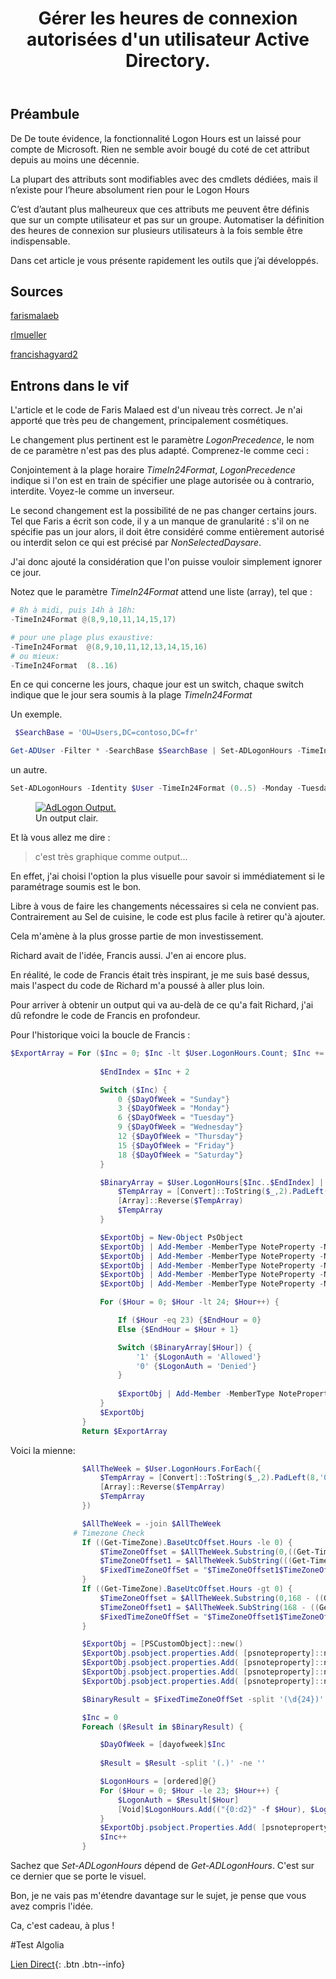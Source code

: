 ﻿---
title: "Gérer les heures de connexion autorisées d'un utilisateur Active Directory."
excerpt: "La plupart des propriétés des objets Active Directory sont facilement accessibles en utilisant Get- ou Set- tel que Get-ADUser ou Set-ADUser, mais ce n'est pas si simple en ce qui concerne LogonHours.
Plusieurs étapes et défis sont nécessaires pour créer de la valeur, et dans ce didacticiel, vous apprendrez tous les trucs et astuces nécessaires pour définir les heures de connexion via Windows PowerShell."
category: PowerShell
classes: wide
comments: true
tags: 
  - PowerShell
  - Tips
  - Active Directory
---

## Préambule

De De toute évidence, la fonctionnalité Logon Hours est un laissé pour compte de Microsoft. Rien ne semble avoir bougé du coté de cet attribut depuis au moins une décennie.

La plupart des attributs sont modifiables avec des cmdlets dédiées, mais il n’existe pour l’heure absolument rien pour le Logon Hours

C’est d’autant plus malheureux que ces attributs me peuvent être définis que sur un compte utilisateur et pas sur un groupe. Automatiser la définition des heures de connexion sur plusieurs utilisateurs à la fois semble être indispensable.

Dans cet article je vous présente rapidement les outils que j’ai développés.

## Sources

[farismalaeb](https://www.powershellcenter.com/2021/03/09/manage-ad-user-logon-hours-using-powershell/)

[rlmueller](https://www.rlmueller.net/AllUsersLogonHours.htm)

[francishagyard2](https://content.spiceworksstatic.com/service.community/p/post_attachments/0000184588/5f675101/attached_file/Convert-ADLogonHours.txt)


## Entrons dans le vif

L'article et le code de Faris Malaed est d'un niveau très correct. Je n'ai apporté que très peu de changement, principalement cosmétiques.

Le changement plus pertinent est le paramètre _LogonPrecedence_, le nom de ce paramètre n'est pas des plus adapté. Comprenez-le comme ceci :

Conjointement à la plage horaire _TimeIn24Format_, _LogonPrecedence_ indique si l'on est en train de spécifier une plage autorisée ou à contrario, interdite. Voyez-le comme un inverseur.

Le second changement est la possibilité de ne pas changer certains jours. Tel que Faris a écrit son code, il y a un manque de granularité : s'il on ne spécifie pas un jour alors, il doit être considéré comme entièrement autorisé ou interdit selon ce qui est précisé par _NonSelectedDaysare_.

J'ai donc ajouté la considération que l'on puisse vouloir simplement ignorer ce jour.

Notez que le paramètre _TimeIn24Format_ attend une liste (array), tel que :

```powershell
# 8h à midi, puis 14h à 18h:
-TimeIn24Format @(8,9,10,11,14,15,17)

# pour une plage plus exaustive: 
-TimeIn24Format  @(8,9,10,11,12,13,14,15,16)
# ou mieux: 
-TimeIn24Format  (8..16)
```

En ce qui concerne les jours, chaque jour est un switch, chaque switch indique que le jour sera soumis à la plage _TimeIn24Format_

Un exemple.

```powershell
 $SearchBase = 'OU=Users,DC=contoso,DC=fr'

Get-ADUser -Filter * -SearchBase $SearchBase | Set-ADLogonHours -TimeIn24Format (0..5) -Monday -Tuesday -Wednesday -Thursday -Friday -Saturday -LogonPrecedence Deny -NonSelectedDaysare NonWorkingDays
```

un autre.

```powershell
Set-ADLogonHours -Identity $User -TimeIn24Format (0..5) -Monday -Tuesday -Wednesday -Thursday -Friday -Saturday -LogonPrecedence Deny -NonSelectedDaysare NonWorkingDays

```

<figure style="width: 800px" class="align-center">
	<a href="{{ site.url }}{{ site.baseurl }}/assets/images/2024-01-16_10h52_52.png"><img src="{{ site.url }}{{ site.baseurl }}/assets/images/2024-01-16_10h52_52.png" alt="AdLogon Output."></a>
  <figcaption>Un output clair.</figcaption>
</figure>

Et là vous allez me dire :

> c'est très graphique comme output...

En effet, j'ai choisi l'option la plus visuelle pour savoir si immédiatement si le paramétrage soumis est le bon.

Libre à vous de faire les changements nécessaires si cela ne convient pas. Contrairement au Sel de cuisine, le code est plus facile à retirer qu'à ajouter.

Cela m'amène à la plus grosse partie de mon investissement.

Richard avait de l'idée, Francis aussi. J'en ai encore plus.

En réalité, le code de Francis était très inspirant, je me suis basé dessus, mais l'aspect du code de Richard m'a poussé à aller plus loin.

Pour arriver à obtenir un output qui va au-delà de ce qu'a fait Richard, j'ai dû refondre le code de Francis en profondeur.

Pour l'historique voici la boucle de Francis :

```powershell
$ExportArray = For ($Inc = 0; $Inc -lt $User.LogonHours.Count; $Inc += 3) {
        
                    $EndIndex = $Inc + 2

                    Switch ($Inc) {
                        0 {$DayOfWeek = "Sunday"}
                        3 {$DayOfWeek = "Monday"}
                        6 {$DayOfWeek = "Tuesday"}
                        9 {$DayOfWeek = "Wednesday"}
                        12 {$DayOfWeek = "Thursday"}
                        15 {$DayOfWeek = "Friday"}
                        18 {$DayOfWeek = "Saturday"}
                    }

                    $BinaryArray = $User.LogonHours[$Inc..$EndIndex] | ForEach {
                        $TempArray = [Convert]::ToString($_,2).PadLeft(8,'0').ToCharArray()
                        [Array]::Reverse($TempArray)
                        $TempArray
                    }

                    $ExportObj = New-Object PsObject
                    $ExportObj | Add-Member -MemberType NoteProperty -Name "Name" -Value $User.Name
                    $ExportObj | Add-Member -MemberType NoteProperty -Name "SamAccountName" -Value $User.SamAccountName
                    $ExportObj | Add-Member -MemberType NoteProperty -Name "UserPrincipalName" -Value $User.UserPrincipalName
                    $ExportObj | Add-Member -MemberType NoteProperty -Name "DistinguishedName" -Value $User.DistinguishedName
                    $ExportObj | Add-Member -MemberType NoteProperty -Name "DayOfWeek" -Value $DayOfWeek

                    For ($Hour = 0; $Hour -lt 24; $Hour++) {

                        If ($Hour -eq 23) {$EndHour = 0}
                        Else {$EndHour = $Hour + 1}

                        Switch ($BinaryArray[$Hour]) {
                            '1' {$LogonAuth = 'Allowed'}
                            '0' {$LogonAuth = 'Denied'}
                        }
                
                        $ExportObj | Add-Member -MemberType NoteProperty -Name "$Hour-$EndHour" -Value $LogonAuth
                    }
                    $ExportObj
                }
                Return $ExportArray
```

Voici la mienne:

```powershell
                $AllTheWeek = $User.LogonHours.ForEach({
                    $TempArray = [Convert]::ToString($_,2).PadLeft(8,'0').ToCharArray()
                    [Array]::Reverse($TempArray)
                    $TempArray
                })

                $AllTheWeek = -join $AllTheWeek
              # Timezone Check
                If ((Get-TimeZone).BaseUtcOffset.Hours -le 0) {
                    $TimeZoneOffset = $AllTheWeek.Substring(0,((Get-TimeZone).BaseUtcOffset.Hours))
                    $TimeZoneOffset1 = $AllTheWeek.SubString(((Get-TimeZone).BaseUtcOffset.Hours))
                    $FixedTimeZoneOffSet = "$TimeZoneOffset1$TimeZoneOffset"
                }
                If ((Get-TimeZone).BaseUtcOffset.Hours -gt 0) {
                    $TimeZoneOffset = $AllTheWeek.Substring(0,168 - ((Get-TimeZone).BaseUtcOffset.Hours))
                    $TimeZoneOffset1 = $AllTheWeek.SubString(168 - ((Get-TimeZone).BaseUtcOffset.Hours))
                    $FixedTimeZoneOffSet = "$TimeZoneOffset1$TimeZoneOffset"
                }

                $ExportObj = [PSCustomObject]::new()
                $ExportObj.psobject.properties.Add( [psnoteproperty]::new('Name', $User.Name) )
                $ExportObj.psobject.properties.Add( [psnoteproperty]::new('SamAccountName', $User.SamAccountName) )
                $ExportObj.psobject.properties.Add( [psnoteproperty]::new('UserPrincipalName', $User.UserPrincipalName) )
                $ExportObj.psobject.properties.Add( [psnoteproperty]::new('DistinguishedName', $User.DistinguishedName) )

                $BinaryResult = $FixedTimeZoneOffSet -split '(\d{24})' -ne ''

                $Inc = 0
                Foreach ($Result in $BinaryResult) {

                    $DayOfWeek = [dayofweek]$Inc
        
                    $Result = $Result -split '(.)' -ne ''

                    $LogonHours = [ordered]@{}
                    For ($Hour = 0; $Hour -le 23; $Hour++) {
                        $LogonAuth = $Result[$Hour]
                        [Void]$LogonHours.Add(("{0:d2}" -f $Hour), $LogonAuth)
                    }
                    $ExportObj.psobject.Properties.Add( [psnoteproperty]::new($DayOfWeek, $LogonHours) )
                    $Inc++
                }
```

Sachez que _Set-ADLogonHours_ dépend de _Get-ADLogonHours_. C'est sur ce dernier que se porte le visuel.

Bon, je ne vais pas m'étendre davantage sur le sujet, je pense que vous avez compris l'idée.

Ca, c'est cadeau, à plus !

#Test Algolia

[Lien Direct](https://github.com/MickaelRoy/Cmdlets/tree/main/ADLogonHours){: .btn .btn--info}